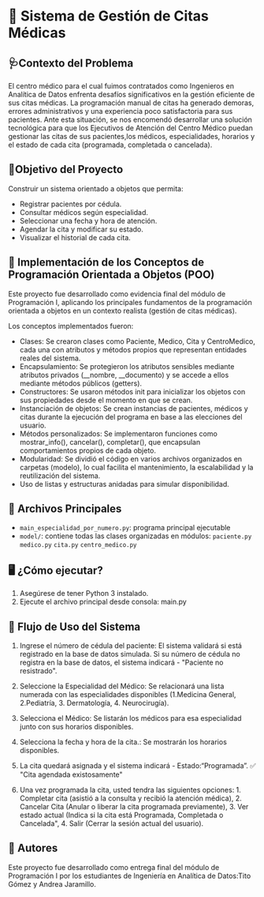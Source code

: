 # 📅 Sistema de Gestión de Citas Médicas 

## 🩺Contexto del Problema

El centro médico para el cual fuimos contratados como Ingenieros en Analítica de Datos enfrenta desafíos significativos en la gestión eficiente de sus citas médicas. La programación manual de citas ha generado demoras, errores administrativos y una experiencia poco satisfactoria para sus pacientes. Ante esta situación, se nos encomendó desarrollar una solución tecnológica para que los Ejecutivos de Atención del Centro Médico puedan gestionar las citas de sus pacientes,los médicos, especialidades, horarios y el estado de cada cita (programada, completada o cancelada).

## 🎯Objetivo del Proyecto

Construir un sistema orientado a objetos que permita:

- Registrar pacientes por cédula.
- Consultar médicos según especialidad.
- Seleccionar una fecha y hora de atención.
- Agendar la cita y modificar su estado.
- Visualizar el historial de cada cita.

## 🧠 Implementación de los Conceptos de Programación Orientada a Objetos (POO)
Este proyecto fue desarrollado como evidencia final del módulo de Programación I, aplicando los principales fundamentos de la programación orientada a objetos en un contexto realista (gestión de citas médicas).

Los conceptos implementados fueron:

- Clases: Se crearon clases como Paciente, Medico, Cita y CentroMedico, cada una con atributos y métodos propios que representan entidades reales del sistema.
- Encapsulamiento: Se protegieron los atributos sensibles mediante atributos privados (__nombre, __documento) y se accede a ellos mediante métodos públicos (getters).
- Constructores: Se usaron métodos init para inicializar los objetos con sus propiedades desde el momento en que se crean.
- Instanciación de objetos: Se crean instancias de pacientes, médicos y citas durante la ejecución del programa en base a las elecciones del usuario.
- Métodos personalizados: Se implementaron funciones como mostrar_info(), cancelar(), completar(), que encapsulan comportamientos propios de cada objeto.
- Modularidad: Se dividió el código en varios archivos organizados en carpetas (modelo), lo cual facilita el mantenimiento, la escalabilidad y la reutilización del sistema.
- Uso de listas y estructuras anidadas para simular disponibilidad.

## 📁 Archivos Principales

- `main_especialidad_por_numero.py`: programa principal ejecutable
- `model/`: contiene todas las clases organizadas en módulos:
`paciente.py`
`medico.py`
`cita.py`
`centro_medico.py`

## 🖥️ ¿Cómo ejecutar?

1. Asegúrese de tener Python 3 instalado.
2. Ejecute el archivo principal desde consola: main.py

## 🧭 Flujo de Uso del Sistema

1. Ingrese el número de cédula del paciente: El sistema validará si está registrado en la base de datos simulada. Si su número de cédula no registra en la base de datos, el sistema indicará - "Paciente no resistrado".

2. Seleccione la Especialidad del Médico: Se relacionará una lista numerada con las especialidades disponibles (1.Medicina General, 2.Pediatría, 3. Dermatología, 4. Neurocirugía).

3. Selecciona el Médico: Se listarán los médicos para esa especialidad junto con sus horarios disponibles.

4. Selecciona la fecha y hora de la cita.: Se mostrarán los horarios disponibles.

5. La cita quedará asignada y el sistema indicará - Estado:“Programada”. ✅ "Cita agendada existosamente"
   
6. Una vez programada la cita, usted tendra las siguientes opciones: 1. Completar cita (asistió a la consulta y recibió la atención médica), 2. Cancelar Cita (Anular o liberar la cita programada previamente), 3. Ver estado actual (Indica si la cita está Programada, Completada o Cancelada", 4. Salir (Cerrar la sesión actual del usuario). 

## 👥 Autores

Este proyecto fue desarrollado como entrega final del módulo de Programación I por los estudiantes de Ingeniería en Analítica de Datos:​ Tito Gómez y Andrea Jaramillo. 







